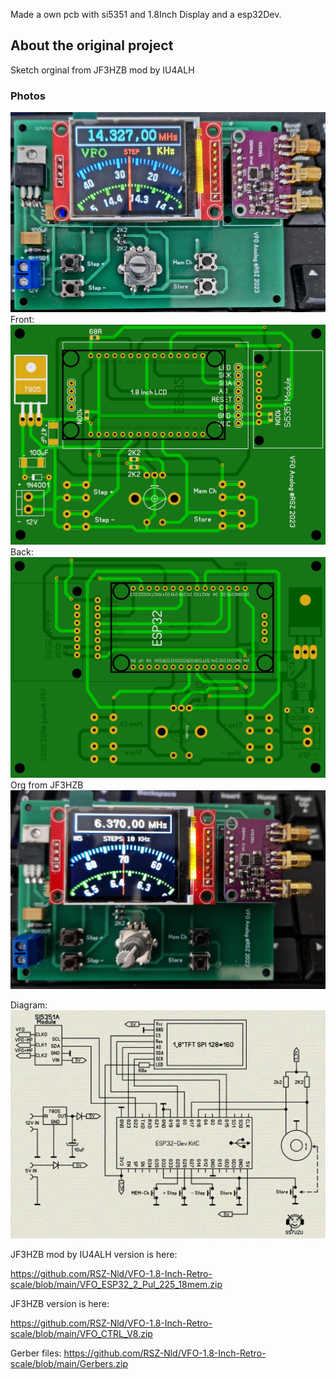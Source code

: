 Made a own pcb with si5351 and 1.8Inch  Display and a esp32Dev.
## About the original project
Sketch orginal from JF3HZB mod by 
IU4ALH
### Photos
![Photo 10]( https://github.com/RSZ-Nld/VFO-1.8-Inch-Retro-scale/blob/main/20230318_163448.jpg)
Front:
![Photo 0]( https://github.com/RSZ-Nld/VFO-1.8-Inch-Retro-scale/blob/main/Front.JPG)
Back:
![Photo 1]( https://github.com/RSZ-Nld/VFO-1.8-Inch-Retro-scale/blob/main/Back.JPG)
Org from JF3HZB
![Photo 2]( https://github.com/RSZ-Nld/VFO-1.8-Inch-Retro-scale/blob/main/Org.jpg)


Diagram: 
![Photo 10]( https://github.com/RSZ-Nld/VFO-1.8-Inch-Retro-scale/blob/main/schematic_cLdbaphKhl.jpg)


JF3HZB mod by IU4ALH version is here:

https://github.com/RSZ-Nld/VFO-1.8-Inch-Retro-scale/blob/main/VFO_ESP32_2_Pul_225_18mem.zip

JF3HZB version is here: 

https://github.com/RSZ-Nld/VFO-1.8-Inch-Retro-scale/blob/main/VFO_CTRL_V8.zip



Gerber files:
https://github.com/RSZ-Nld/VFO-1.8-Inch-Retro-scale/blob/main/Gerbers.zip







